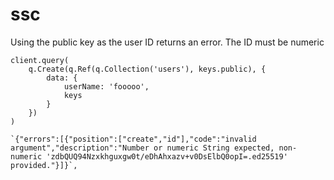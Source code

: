 # ssc
Using the public key as the user ID returns an error. The ID must be numeric

```
client.query(
    q.Create(q.Ref(q.Collection('users'), keys.public), {
        data: {
            userName: 'fooooo',
            keys
        }
    })
)
```

```
`{"errors":[{"position":["create","id"],"code":"invalid argument","description":"Number or numeric String expected, non-numeric 'zdbQUQ94Nzxkhguxgw0t/eDhAhxazv+v0DsElbQ0opI=.ed25519' provided."}]}`,
```

